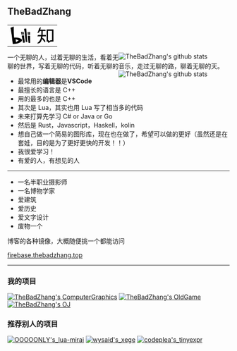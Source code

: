 ## TheBadZhang
<table border=0>
	<tr height=20px>
		<th>
			<a href="https://space.bilibili.com/11412181"><img align="center" alt="哔哩哔哩" height="40px" src="./res/bilibili.svg"></a>
		</th>
		<th>
			<a href="https://www.zhihu.com/people/TheBadZhang/"><img align="center" alt="知乎" height="40px" src="./res/zhihu.svg"></a>
		</th>
	</tr>
</table>
<img align="right" alt="TheBadZhang's github stats" width="50%" src="https://github-readme-stats.vercel.app/api?username=TheBadZhang&show_icons=true&bg_color=120,F5FDFF,FFFFFF">
一个无聊的人，过着无聊的生活，看着无聊的世界，写着无聊的代码，听着无聊的音乐，走过无聊的路，聊着无聊的天。

<img align="right" alt="TheBadZhang's github stats" width="50%" src="https://github-readme-stats.vercel.app/api/top-langs/?username=TheBadZhang&layout=compact&hide_title=true&hide=html">

* 最常用的**编辑器**是**VSCode**
* 最擅长的语言是 C++
* 用的最多的也是 C++
* 其次是 Lua，其实也用 Lua 写了相当多的代码
* 未来打算先学习 C# or Java or Go
* 然后是 Rust，Javascript，Haskell，kolin
* 想自己做一个简易的图形库，现在也在做了，希望可以做的更好（虽然还是在套娃，目的是为了更好更快的开发！！）
* 我很爱学习！
* 有爱的人，有想见的人

---
* 一名半职业摄影师
* 一名博物学家
* 爱建筑
* 爱历史
* 爱文字设计
* 废物一个

博客的各种镜像，大概随便挑一个都能访问

[firebase.thebadzhang.top](firebase.thebadzhang.top)
[]()


---

### 我的项目
[![TheBadZhang's ComputerGraphics](https://github-readme-stats.vercel.app/api/pin/?username=TheBadZhang&repo=ComputerGraphics&show_owner=true)](https://github.com/TheBadZhang/ComputerGraphics)
[![TheBadZhang's OldGame](https://github-readme-stats.vercel.app/api/pin/?username=TheBadZhang&repo=OldGame&show_owner=true)](https://github.com/TheBadZhang/XEGE-SDL)
[![TheBadZhang's OJ](https://github-readme-stats.vercel.app/api/pin/?username=TheBadZhang&repo=OJ&show_owner=true)](https://github.com/TheBadZhang/XEGE-SDL)

### 推荐别人的项目


[![OOOOONLY's_lua-mirai](https://github-readme-stats.vercel.app/api/pin/?username=only52607&repo=lua-mirai&show_owner=true)](https://github.com/only52608/lua-mirai)
[![wysaid's_xege](https://github-readme-stats.vercel.app/api/pin/?username=wysaid&repo=xege&show_owner=true)](https://github.com/wysaid/xege)
[![codeplea's_tinyexpr](https://github-readme-stats.vercel.app/api/pin/?username=codeplea&repo=tinyexpr&show_owner=true)](https://github.com/codeplea/tinyexpr)

